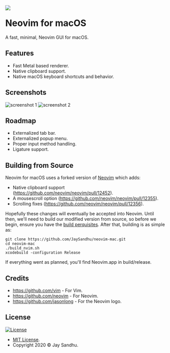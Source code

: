 <img align="left" src="https://i.postimg.cc/5t3x3nhw/icon-128x128.png">

# Neovim for macOS

A fast, minimal, Neovim GUI for macOS.

## Features
 * Fast Metal based renderer.
 * Native clipboard support.
 * Native macOS keyboard shortcuts and behavior.

## Screenshots
![screenshot 1](https://i.postimg.cc/zB118zbZ/Screen-Shot-2020-08-14-at-19-18-50.png)
![screenshot 2](https://i.postimg.cc/g2dR2kP4/Screen-Shot-2020-08-14-at-19-01-20.png)

## Roadmap
 * Externalized tab bar.
 * Externalized popup menu.
 * Proper input method handling.
 * Ligature support.

## Building from Source
Neovim for macOS uses a forked version of
[Neovim](https://github.com/JaySandhu/neovim/tree/release-0.4-patched) which adds:
 * Native clipboard support (https://github.com/neovim/neovim/pull/12452).
 * A mousescroll option (https://github.com/neovim/neovim/pull/12355).
 * Scrolling fixes (https://github.com/neovim/neovim/pull/12356).

Hopefully these changes will eventually be accepted into Neovim. Until then,
we'll need to build our modified version from source, so before we begin, ensure you have the
[build perquisites](https://github.com/neovim/neovim/wiki/Building-Neovim#build-prerequisites).
After that, building is as simple as:

```
git clone https://github.com/JaySandhu/neovim-mac.git
cd neovim-mac
./build_nvim.sh
xcodebuild -configuration Release
```

If everything went as planned, you'll find Neovim.app in build/release.

## Credits
 * https://github.com/vim - For Vim.
 * https://github.com/neovim - For Neovim.
 * https://github.com/jasonlong - For the Neovim logo.

## License

[![License](http://img.shields.io/:license-mit-blue.svg?style=flat-square)](http://badges.mit-license.org)

 * [MIT License](https://mit-license.org/).
 * Copyright 2020 © Jay Sandhu.

